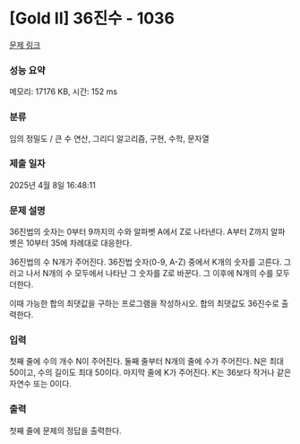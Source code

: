# [Gold II] 36진수 - 1036 

[문제 링크](https://www.acmicpc.net/problem/1036) 

### 성능 요약

메모리: 17176 KB, 시간: 152 ms

### 분류

임의 정밀도 / 큰 수 연산, 그리디 알고리즘, 구현, 수학, 문자열

### 제출 일자

2025년 4월 8일 16:48:11

### 문제 설명

<p>36진법의 숫자는 0부터 9까지의 수와 알파벳 A에서 Z로 나타낸다. A부터 Z까지 알파벳은 10부터 35에 차례대로 대응한다.</p>

<p>36진법의 수 N개가 주어진다. 36진법 숫자(0-9, A-Z) 중에서 K개의 숫자를 고른다. 그러고 나서 N개의 수 모두에서 나타난 그 숫자를 Z로 바꾼다. 그 이후에 N개의 수를 모두 더한다.</p>

<p>이때 가능한 합의 최댓값을 구하는 프로그램을 작성하시오. 합의 최댓값도 36진수로 출력한다.</p>

### 입력 

 <p>첫째 줄에 수의 개수 N이 주어진다. 둘째 줄부터 N개의 줄에 수가 주어진다. N은 최대 50이고, 수의 길이도 최대 50이다. 마지막 줄에 K가 주어진다. K는 36보다 작거나 같은 자연수 또는 0이다.</p>

### 출력 

 <p>첫째 줄에 문제의 정답을 출력한다.</p>

